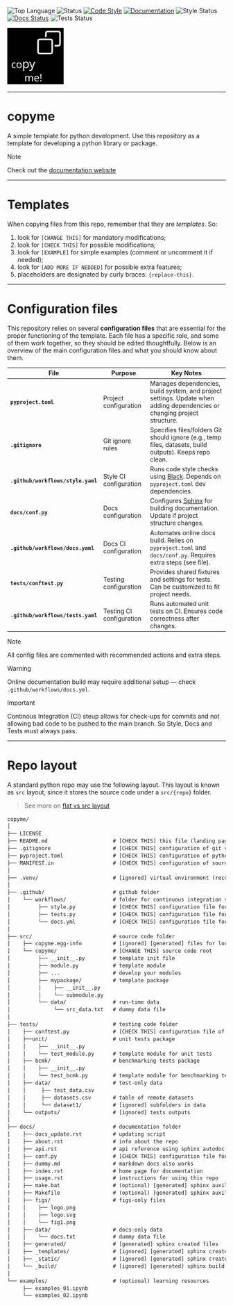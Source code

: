 ![Top Language](https://img.shields.io/github/languages/top/iporepos/copyme)
![Status](https://img.shields.io/badge/status-development-yellow.svg)
[![Code Style](https://img.shields.io/badge/style-black-000000.svg)](https://github.com/psf/black)
[![Documentation](https://img.shields.io/badge/docs-online-blue)](https://iporepos.github.io/copyme/)
![Style Status](https://github.com/iporepos/copyme/actions/workflows/style.yml/badge.svg)
[![Docs Status](https://github.com/iporepos/copyme/actions/workflows/docs.yml/badge.svg)](https://github.com/iporepos/copyme/actions/workflows/docs.yml)
![Tests Status](https://github.com/iporepos/copyme/actions/workflows/tests.yml/badge.svg)


<a logo>
<img src="https://raw.githubusercontent.com/iporepos/copyme/master/docs/figs/logo.png" height="130" width="130">
</a>

---

# copyme

A simple template for python development. Use this repository as a template for developing a python library or package.

> [!NOTE]
> Check out the [documentation website](https://iporepos.github.io/copyme/)

---

# Templates

When copying files from this repo, remember that they are _templates_. So:

1) look for `[CHANGE THIS]` for mandatory modifications;
2) look for `[CHECK THIS]` for possible modifications;
3) look for `[EXAMPLE]` for simple examples (comment or uncomment it if needed);
4) look for `[ADD MORE IF NEDDED]` for possible extra features;
5) placeholders are designated by curly braces: `{replace-this}`.


---

# Configuration files

This repository relies on several **configuration files** that are essential for the proper functioning of the template. Each file has a specific role, and some of them work together, so they should be edited thoughtfully. Below is an overview of the main configuration files and what you should know about them.


| File                               | Purpose | Key Notes |
|------------------------------------|---------|-----------|
| **`pyproject.toml`**               | Project configuration | Manages dependencies, build system, and project settings. Update when adding dependencies or changing project structure. |
| **`.gitignore`**                   | Git ignore rules | Specifies files/folders Git should ignore (e.g., temp files, datasets, build outputs). Keeps repo clean. |
| **`.github/workflows/style.yaml`** | Style CI configuration | Runs code style checks using [Black](https://black.readthedocs.io/en/stable/). Depends on `pyproject.toml` dev dependencies. |
| **`docs/conf.py`**                 | Docs configuration | Configures [Sphinx](https://www.sphinx-doc.org/en/master/index.html) for building documentation. Update if project structure changes. |
| **`.github/workflows/docs.yaml`**  | Docs CI configuration | Automates online docs build. Relies on `pyproject.toml` and `docs/conf.py`. Requires extra steps (see file). |
| **`tests/conftest.py`**            | Testing configuration | Provides shared fixtures and settings for tests. Can be customized to fit project needs. |
| **`.github/workflows/tests.yaml`** | Testing CI configuration | Runs automated unit tests on CI. Ensures code correctness after changes. |

> [!NOTE]  
> All config files are commented with recommended actions and extra steps.

> [!WARNING]  
> Online documentation build may require additional setup — check `.github/workflows/docs.yml`.

> [!IMPORTANT]  
> Continous Integration (CI) steup allows for check-ups for commits and not allowing bad code
> to be pushed to the main branch. So Style, Docs and Tests must always pass.

---

# Repo layout

A standard python repo may use the following layout. 
This layout is known as `src` layout, since it stores the source code under a `src/{repo}` folder.

> See more on [flat vs src layout](https://packaging.python.org/en/latest/discussions/src-layout-vs-flat-layout/) 

```txt
copyme/
│
├── LICENSE
├── README.md                     # [CHECK THIS] this file (landing page)
├── .gitignore                    # [CHECK THIS] configuration of git vcs ignoring system
├── pyproject.toml                # [CHECK THIS] configuration of python project
├── MANIFEST.in                   # [CHECK THIS] configuration of source distribution
│
├── .venv/                        # [ignored] virtual environment (recommended for development)
│
├── .github/                      # github folder
│    └── workflows/               # folder for continuous integration services
│         ├── style.py            # [CHECK THIS] configuration file for style check workflow
│         ├── tests.py            # [CHECK THIS] configuration file for tests workflow
│         └── docs.yml            # [CHECK THIS] configuration file for docs build workflow
│
├── src/                          # source code folder
│    ├── copyme.egg-info          # [ignored] [generated] files for local development
│    └── copyme/                  # [CHANGE THIS] source code root
│         ├── __init__.py         # template init file
│         ├── module.py           # template module
│         ├── ...                 # develop your modules
│         ├── mypackage/          # template package
│         │    ├── __init__.py
│         │    └── submodule.py
│         └── data/               # run-time data
│              └── src_data.txt   # dummy data file
│
├── tests/                        # testing code folder
│    ├── conftest.py              # [CHECK THIS] configuration file of tests
│    ├──unit/                     # unit tests package     
│    │    ├── __init__.py
│    │    └── test_module.py      # template module for unit tests
│    ├── bcmk/                    # benchmarking tests package
│    │    ├── __init__.py               
│    │    └── test_bcmk.py        # template module for benchmarking tests
│    ├── data/                    # test-only data
│    │     ├── test_data.csv
│    │     ├── datasets.csv       # table of remote datasets
│    │     └── dataset1/          # [ignored] subfolders in data
│    └── outputs/                 # [ignored] tests outputs
│
├── docs/                         # documentation folder
│    ├── docs_update.rst          # updating script
│    ├── about.rst                # info about the repo
│    ├── api.rst                  # api reference using sphinx autodoc
│    ├── conf.py                  # [CHECK THIS] configuration file for sphinx
│    ├── dummy.md                 # markdown docs also works
│    ├── index.rst                # home page for documentation
│    ├── usage.rst                # instructions for using this repo
│    ├── make.bat                 # (optional) [generated] sphinx auxiliar file 
│    ├── Makefile                 # (optional) [generated] sphinx auxiliar file 
│    ├── figs/                    # figs-only files
│    │    ├── logo.png
│    │    ├── logo.svg
│    │    └── fig1.png               
│    ├── data/                    # docs-only data
│    │    └── docs.txt            # dummy data file
│    ├── generated/               # [generated] sphinx created files 
│    ├── _templates/              # [ignored] [generated] sphinx created stuff
│    ├── _static/                 # [ignored] [generated] sphinx created stuff
│    └── _build/                  # [ignored] [generated] sphinx build
│
└── examples/                     # (optional) learning resources 
     ├── examples_01.ipynb    
     └── examples_02.ipynb            

```

